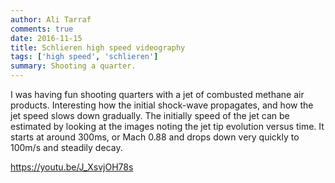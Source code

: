 ```yaml
---
author: Ali Tarraf
comments: true
date: 2016-11-15
title: Schlieren high speed videography
tags: ['high speed', 'schlieren']
summary: Shooting a quarter.
---
```


I was having fun shooting quarters with a jet of combusted methane air products. Interesting how the initial shock-wave propagates, and how the jet speed slows down gradually. The initially speed of the jet can be estimated by looking at the images noting the jet tip evolution versus time. It starts at around 300ms, or Mach 0.88 and drops down very quickly to 100m/s and steadily decay.

https://youtu.be/J_XsvjOH78s

